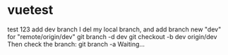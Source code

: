 # vuetest
test 123
add dev branch
I del my local branch, and add branch new "dev" for "remote/origin/dev"
    git branch -d dev
    git checkout -b dev origin/dev
Then check the branch:
    git branch -a
Waiting...